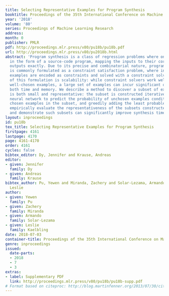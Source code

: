 ```yaml
---
title: Selecting Representative Examples for Program Synthesis
booktitle: Proceedings of the 35th International Conference on Machine Learning
year: '2018'
volume: '80'
series: Proceedings of Machine Learning Research
address: 
month: 0
publisher: PMLR
pdf: http://proceedings.mlr.press/v80/pu18b/pu18b.pdf
url: http://proceedings.mlr.press/v80/pu2018b.html
abstract: 'Program synthesis is a class of regression problems where one seeks a solution,
  in the form of a source-code program, mapping the inputs to their corresponding
  outputs exactly. Due to its precise and combinatorial nature, program synthesis
  is commonly formulated as a constraint satisfaction problem, where input-output
  examples are encoded as constraints and solved with a constraint solver. A key challenge
  of this formulation is scalability: while constraint solvers work well with a few
  well-chosen examples, a large set of examples can incur significant overhead in
  both time and memory. We describe a method to discover a subset of examples that
  is both small and representative: the subset is constructed iteratively, using a
  neural network to predict the probability of unchosen examples conditioned on the
  chosen examples in the subset, and greedily adding the least probable example. We
  empirically evaluate the representativeness of the subsets constructed by our method,
  and demonstrate such subsets can significantly improve synthesis time and stability.'
layout: inproceedings
id: pu18b
tex_title: Selecting Representative Examples for Program Synthesis
firstpage: 4161
lastpage: 4170
page: 4161-4170
order: 4161
cycles: false
bibtex_editor: Dy, Jennifer and Krause, Andreas
editor:
- given: Jennifer
  family: Dy
- given: Andreas
  family: Krause
bibtex_author: Pu, Yewen and Miranda, Zachery and Solar-Lezama, Armando and Kaelbling,
  Leslie
author:
- given: Yewen
  family: Pu
- given: Zachery
  family: Miranda
- given: Armando
  family: Solar-Lezama
- given: Leslie
  family: Kaelbling
date: 2018-07-03
container-title: Proceedings of the 35th International Conference on Machine Learning
genre: inproceedings
issued:
  date-parts:
  - 2018
  - 7
  - 3
extras:
- label: Supplementary PDF
  link: http://proceedings.mlr.press/v80/pu18b/pu18b-supp.pdf
# Format based on citeproc: http://blog.martinfenner.org/2013/07/30/citeproc-yaml-for-bibliographies/
---
```

